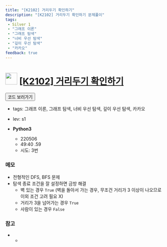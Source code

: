 ```yaml
---
title: "[K2102] 거리두기 확인하기"
description: "[K2102] 거리두기 확인하기 문제풀이"
tags: 
 - Silver 1
 - "그래프 이론"
 - "그래프 탐색"
 - "너비 우선 탐색"
 - "깊이 우선 탐색"
 - "카카오"
feedback: true
---
```

<h1><img src="https://doky.space/assets/icpclev/s1.svg" height="37px"> <a href="http://icpc.me/K2102" target="_blank">[K2102] 거리두기 확인하기</a></h1>

<a href="https://github.com/DokySp/acmicpc-practice/tree/master/K2102"><button class="btn btn-info">코드 보러가기</button></a>

- tags: 그래프 이론, 그래프 탐색, 너비 우선 탐색, 깊이 우선 탐색, 카카오
- lev: s1

- **Python3**
  - 220506
  - 49:40 .59
  - 시도: 3번

### 메모
 - 전형적인 DFS, BFS 문제
 - 탐색 종료 조건을 잘 설정하면 금방 해결
    - 벽 있는 경우 `True` (벽을 돌아서 가는 경우, 무조건 거리가 3 이상이 나오므로 이외 조건 고려 필요 X)
    - 거리가 3을 넘어가는 경우 `True`
    - 사람이 있는 경우 `False`

### 참고
 - -
